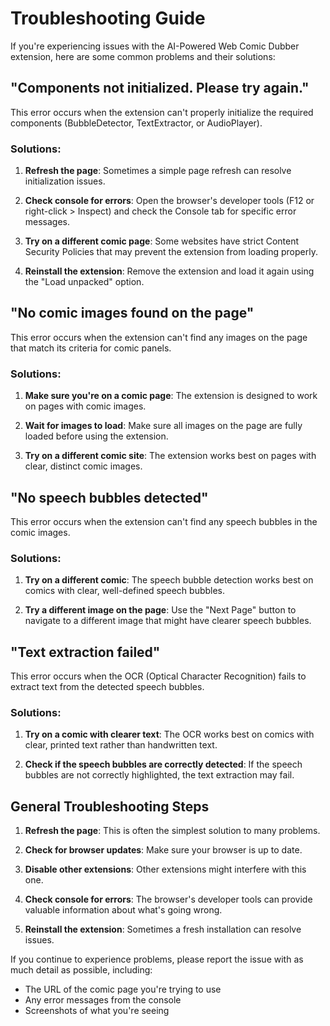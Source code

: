# Troubleshooting Guide

If you're experiencing issues with the AI-Powered Web Comic Dubber extension, here are some common problems and their solutions:

## "Components not initialized. Please try again."

This error occurs when the extension can't properly initialize the required components (BubbleDetector, TextExtractor, or AudioPlayer).

### Solutions:

1. **Refresh the page**: Sometimes a simple page refresh can resolve initialization issues.

2. **Check console for errors**: Open the browser's developer tools (F12 or right-click > Inspect) and check the Console tab for specific error messages.

3. **Try on a different comic page**: Some websites have strict Content Security Policies that may prevent the extension from loading properly.

4. **Reinstall the extension**: Remove the extension and load it again using the "Load unpacked" option.

## "No comic images found on the page"

This error occurs when the extension can't find any images on the page that match its criteria for comic panels.

### Solutions:

1. **Make sure you're on a comic page**: The extension is designed to work on pages with comic images.

2. **Wait for images to load**: Make sure all images on the page are fully loaded before using the extension.

3. **Try on a different comic site**: The extension works best on pages with clear, distinct comic images.

## "No speech bubbles detected"

This error occurs when the extension can't find any speech bubbles in the comic images.

### Solutions:

1. **Try on a different comic**: The speech bubble detection works best on comics with clear, well-defined speech bubbles.

2. **Try a different image on the page**: Use the "Next Page" button to navigate to a different image that might have clearer speech bubbles.

## "Text extraction failed"

This error occurs when the OCR (Optical Character Recognition) fails to extract text from the detected speech bubbles.

### Solutions:

1. **Try on a comic with clearer text**: The OCR works best on comics with clear, printed text rather than handwritten text.

2. **Check if the speech bubbles are correctly detected**: If the speech bubbles are not correctly highlighted, the text extraction may fail.

## General Troubleshooting Steps

1. **Refresh the page**: This is often the simplest solution to many problems.

2. **Check for browser updates**: Make sure your browser is up to date.

3. **Disable other extensions**: Other extensions might interfere with this one.

4. **Check console for errors**: The browser's developer tools can provide valuable information about what's going wrong.

5. **Reinstall the extension**: Sometimes a fresh installation can resolve issues.

If you continue to experience problems, please report the issue with as much detail as possible, including:
- The URL of the comic page you're trying to use
- Any error messages from the console
- Screenshots of what you're seeing
